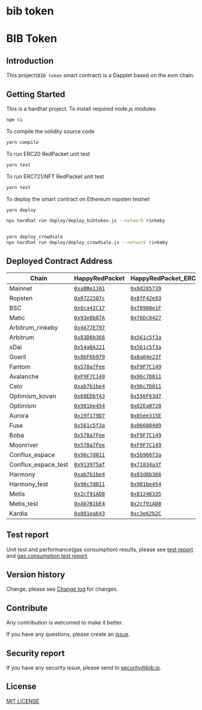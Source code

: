 # bib token

# BIB Token

## Introduction

This project(`BIB token` smart contract) is a Dapplet based on the evm chain.

## Getting Started

This is a hardhat project. To install required node.js modules

```bash
npm ci
```

To compile the solidity source code

```bash
yarn compile
```

To run ERC20 RedPacket unit test

```bash
yarn test
```

To run ERC721/NFT RedPacket unit test

```bash
yarn test
```

To deploy the smart contract on Ethereum ropsten testnet

```bash
yarn deploy

npx hardhat run deploy/deploy_bibtoken.js --network rinkeby


yarn deploy_crowdsale
npx hardhat run deploy/deploy_crowdsale.js --network rinkeby
```

## Deployed Contract Address



| Chain               | HappyRedPacket                         | HappyRedPacket_ERC721                     |
| ------------------- | -------------------------------------- | ----------------------------------------- |
| Mainnet             | [`0xaBBe1101`][rp-mainnet]             | [`0x8d285739`][rp721-mainnet]             |
| Ropsten             | [`0x0722507c`][rp-ropsten]             | [`0x8fF42e93`][rp721-ropsten]             |
| BSC                 | [`0x0ca42C17`][rp-bsc]                 | [`0xf8968e1F`][rp721-bsc]                 |
| Matic               | [`0x93e0b87A`][rp-matic]               | [`0xf6Dc0427`][rp721-matic]               |
| Arbitrum_rinkeby    | [`0x4A77E797`][rp-arbitrum_rinkeby]    |                                           |
| Arbitrum            | [`0x83D6b366`][rp-arbitrum]            | [`0x561c5f3a`][rp721-arbitrum]            |
| xDai                | [`0x54a0A221`][rp-xdai]                | [`0x561c5f3a`][rp721-xdai]                |
| Goerli              | [`0x8bF6b979`][rp-goerli]              | [`0x0a04e23f`][rp721-goerli]              |
| Fantom              | [`0x578a7Fee`][rp-fantom]              | [`0xF9F7C149`][rp721-fantom]              |
| Avalanche           | [`0xF9F7C149`][rp-avalanche]           | [`0x96c7D011`][rp721-avalanche]           |
| Celo                | [`0xab7b1be4`][rp-celo]                | [`0x96c7D011`][rp721-celo]                |
| Optimism_kovan      | [`0x68EDbfA3`][rp-optimism_kovan]      | [`0x556F63d7`][rp721-optimism_kovan]      |
| Optimism            | [`0x981be454`][rp-optimism]            | [`0x02Ea0720`][rp721-optimism]            |
| Aurora              | [`0x19f179D7`][rp-aurora]              | [`0x05ee315E`][rp721-aurora]              |
| Fuse                | [`0x561c5f3a`][rp-fuse]                | [`0x066804d9`][rp721-fuse]                |
| Boba                | [`0x578a7Fee`][rp-boba]                | [`0xF9F7C149`][rp721-boba]                |
| Moonriver           | [`0x578a7Fee`][rp-moonriver]           | [`0xF9F7C149`][rp721-moonriver]           |
| Conflux_espace      | [`0x96c7d011`][rp-conflux_espace]      | [`0x5b966f3a`][rp721-conflux_espace]      |
| Conflux_espace_test | [`0x913975af`][rp-conflux_espace_test] | [`0x71834a3f`][rp721-conflux_espace_test] |
| Harmony             | [`0xab7b1be4`][rp-harmony]             | [`0x83d6b366`][rp721-harmony]             |
| Harmony_test        | [`0x96c7d011`][rp-harmony_test]        | [`0x981be454`][rp721-harmony_test]        |
| Metis               | [`0x2cf91AD8`][rp-metis]               | [`0x81246335`][rp721-metis]               |
| Metis_test          | [`0xAb7B1bE4`][rp-metis_test]          | [`0x2cf91AD8`][rp721-metis_test]          |
| Kardia              | [`0x081ea643`][rp-kardia]              | [`0xc3e62b2C`][rp721-kardia]              |

[rp-mainnet]: https://etherscan.io/address/0xaBBe1101FD8fa5847c452A6D70C8655532B03C33
[rp-ropsten]: https://ropsten.etherscan.io/address/0x0722507c3b776A6B205946592016e358B0D34c3F
[rp-bsc]: https://bscscan.com/address/0x0ca42C178e14c618c81B8438043F27d9D38145f6
[rp-matic]: https://polygonscan.com/address/0x93e0b87A0aD0C991dc1B5176ddCD850c9a78aabb
[rp-arbitrum_rinkeby]: https://rinkeby-explorer.arbitrum.io/address/0x4A77E797031257db72F7D2C3Ec08a4FAc5c8CfE9
[rp-arbitrum]: https://explorer.arbitrum.io/address/0x83D6b366f21e413f214EB077D5378478e71a5eD2
[rp-xdai]: https://blockscout.com/xdai/mainnet/address/0x54a0A221C25Fc0a347EC929cFC5db0be17fA2a2B
[rp-goerli]: https://goerli.etherscan.io/address/0x8bF6b979286970860Adc75dc621cf1969b0bE66C
[rp-fantom]: https://ftmscan.com/address/0x578a7Fee5f0D8CEc7d00578Bf37374C5b95C4b98
[rp-avalanche]: https://snowtrace.io/address/0xF9F7C1496c21bC0180f4B64daBE0754ebFc8A8c0
[rp-celo]: https://explorer.celo.org/address/0xab7b1be4233a04e5c43a810e75657eced8e5463b
[rp-optimism_kovan]: https://kovan-optimistic.etherscan.io/address/0x68EDbfA3E564C987FaaAB54f4FD1E7567D4151Dd
[rp-optimism]: https://optimistic.etherscan.io/address/0x981be454a930479d92C91a0092D204b64845A5D6
[rp-aurora]: https://explorer.mainnet.aurora.dev/address/0x19f179D7e0D7d9F9d5386afFF64271D98A91615B
[rp-fuse]: https://explorer.fuse.io/address/0x561c5f3a19871ecb1273D6D8eCc276BeEDa5c8b4
[rp-boba]: https://blockexplorer.boba.network/address/0x578a7Fee5f0D8CEc7d00578Bf37374C5b95C4b98
[rp-moonriver]: https://moonriver.moonscan.io/address/0x578a7Fee5f0D8CEc7d00578Bf37374C5b95C4b98
[rp-conflux_espace]: https://evm.confluxscan.io/address/0x96c7d011cdfd467f551605f0f5fce279f86f4186
[rp-conflux_espace_test]: https://evmtestnet.confluxscan.io/address/0x913975af2bb8a6be4100d7dc5e9765b77f6a5d6c
[rp-harmony]: https://explorer.harmony.one/address/0xab7b1be4233a04e5c43a810e75657eced8e5463b
[rp-harmony_test]: https://explorer.pops.one/address/0x96c7d011cdfd467f551605f0f5fce279f86f4186
[rp-metis]: https://andromeda-explorer.metis.io/address/0x2cf91AD8C175305EBe6970Bd8f81231585EFbd77
[rp-metis_test]: https://stardust-explorer.metis.io/address/0xAb7B1bE4233A04e5C43a810E75657ECED8E5463B
[rp-kardia]: https://explorer.kardiachain.io/address/0x081ea6437E73F3b4504b131443309404a9bC2054
[rp721-mainnet]: https://etherscan.io/address/0x8d285739523FC2Ac8eC9c9C229ee863C8C9bF8C8
[rp721-ropsten]: https://ropsten.etherscan.io/address/0x8fF42e93C19E44763FD1cD07b9E04d13bA07AD3f
[rp721-bsc]: https://bscscan.com/address/0xf8968e1Fcf1440Be5Cec7Bb495bcee79753d5E06
[rp721-matic]: https://polygonscan.com/address/0xf6Dc042717EF4C097348bE00f4BaE688dcaDD4eA
[rp721-arbitrum]: https://explorer.arbitrum.io/address/0x561c5f3a19871ecb1273D6D8eCc276BeEDa5c8b4
[rp721-xdai]: https://blockscout.com/xdai/mainnet/address/0x561c5f3a19871ecb1273D6D8eCc276BeEDa5c8b4
[rp721-goerli]: https://goerli.etherscan.io/address/0x0a04e23f95E9DB2Fe4C31252548F663fFe3AAe4d
[rp721-fantom]: https://ftmscan.com/address/0xF9F7C1496c21bC0180f4B64daBE0754ebFc8A8c0
[rp721-avalanche]: https://snowtrace.io/address/0x96c7D011cdFD467f551605f0f5Fce279F86F4186
[rp721-celo]: https://explorer.celo.org/address/0x96c7D011cdFD467f551605f0f5Fce279F86F4186
[rp721-optimism_kovan]: https://kovan-optimistic.etherscan.io/address/0x556F63d7467c729034585C3e50e54e582222b491
[rp721-optimism]: https://optimistic.etherscan.io/address/0x02Ea0720254F7fa4eca7d09A1b9C783F1020EbEF
[rp721-aurora]: https://explorer.mainnet.aurora.dev/address/0x05ee315E407C21a594f807D61d6CC11306D1F149
[rp721-fuse]: https://explorer.fuse.io/address/0x066804d9123bF2609Ed4A4a40b1177a9c5a9Ed51
[rp721-boba]: https://blockexplorer.boba.network/address/0xF9F7C1496c21bC0180f4B64daBE0754ebFc8A8c0
[rp721-moonriver]: https://moonriver.moonscan.io/address/0xF9F7C1496c21bC0180f4B64daBE0754ebFc8A8c0
[rp721-conflux_espace]: https://evm.confluxscan.io/address/0x5b966f3a32db9c180843bcb40267a66b73e4f022
[rp721-conflux_espace_test]: https://evmtestnet.confluxscan.io/address/0x71834a3fdea3e70f14a93ed85c6be70925d0cad9
[rp721-harmony]: https://explorer.harmony.one/address/0x83d6b366f21e413f214eb077d5378478e71a5ed2
[rp721-harmony_test]: https://explorer.pops.one/address/0x981be454a930479d92c91a0092d204b64845a5d6
[rp721-metis]: https://andromeda-explorer.metis.io/address/0x812463356F58fc8194645A1838ee6C52D8ca2D26
[rp721-metis_test]: https://stardust-explorer.metis.io/address/0x2cf91AD8C175305EBe6970Bd8f81231585EFbd77
[rp721-kardia]: https://explorer.kardiachain.io/address/0xc3e62b2CC70439C32a381Bfc056aCEd1d7162cef

<!-- end RedPacket -->

## Test report

Unit test and performance(gas consumption) results, please see [test report](docs/test_report.txt) and [gas consumption test report](docs/performance_test.txt).

## Version history

Change, please see [Change log](docs/CHANGELOG.md) for changes.

## Contribute

Any contribution is welcomed to make it better.

If you have any questions, please create an [issue]().

## Security report

If you have any security issue, please send to <security@bib.io>.

## License



[MIT LICENSE](LICENSE)
